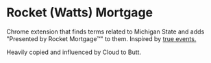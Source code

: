 Rocket (Watts) Mortgage
=============



Chrome extension that finds terms related to Michigan State and adds "Presented by Rocket Mortgage™" to them. Inspired by [true events.](https://www.detroitnews.com/story/sports/college/michigan-state-university/spartans/2021/03/11/rocket-mortgage-sponsorship-gives-msu-mens-basketball-new-name/4657821001/)

Heavily copied and influenced by Cloud to Butt.
